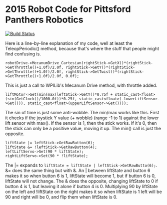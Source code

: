 2015 Robot Code for Pittsford Panthers Robotics
===============================================
[![Build Status](https://travis-ci.org/Pittsford-Robotics-3181/2015Robotics.svg?branch=sirchangealot)](https://travis-ci.org/Pittsford-Robotics-3181/2015Robotics)

Here is a line-by-line explanation of my code, well at least the TeleopPeriodic() method, because that's where the stuff that people might find confusing is.
```
robotDrive->MecanumDrive_Cartesian(rightStick->GetX()*(rightStick->GetThrottle()+1.0f)/2.0f, rightStick->GetY()*(rightStick->GetThrottle()+1.0f)/2.0f, rightStick->GetTwist()*(rightStick->GetThrottle()+1.0f)/2.0f, 0.0f);
```
This is just a call to WPILib's Mecanum Drive method, with throttle added.
```
liftMotor->Set(min(max(leftStick->GetY()*0.75f + static_cast<float>(sin(GetClock()/1000.0f))*0.25f, static_cast<float>(-lowerLiftSensor->Get())), static_cast<float>(upperLiftSensor->Get())));
```
The sin of time is just some anti-wobble. The min/max works like this. First it checks if the joystick Y value (+ wobble) (range -1 to 1) against the lower lift sensor with max(). If the sensor is 1, then the stick works. If it's 0, then the stick can only be a positive value, moving it up. The min() call is just the opposite.
```
liftState |= leftStick->GetRawButton(6);
liftState &= !leftStick->GetRawButton(4);
leftLiftServo->Set(90 * liftState);
rightLiftServo->Set(90 * !liftState);
```
The |= expands to `liftState = liftState | leftStick->GetRawButto(6);`. &= does the same thing but with &. An | between liftState and button 6 makes it so when button 6 is 1, liftState will become 1, but if button 6 is 0, liftState will not change. The & does the opposite, changing liftState to 0 if button 4 is 1, but leaving it alone if button 4 is 0. Multiplying 90 by liftState on the left and !liftState on the right makes it so when liftState is 1 left will be 90 and right will be 0, and flip them when liftState is 0.

